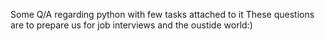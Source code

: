 Some Q/A regarding python with few tasks attached to it
These questions are to prepare us for job interviews and the oustide world:)
